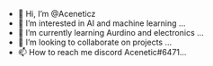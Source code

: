 - 👋 Hi, I’m @Aceneticz
- 👀 I’m interested in AI and machine learning ...
- 🌱 I’m currently learning Aurdino and electronics ...
- 💞️ I’m looking to collaborate on projects  ...
- 📫 How to reach me discord  Acenetic#6471...

<!---
Aceneticz/Aceneticz is a ✨ special ✨ repository because its `README.md` (this file) appears on your GitHub profile.
You can click the Preview link to take a look at your changes.
--->

